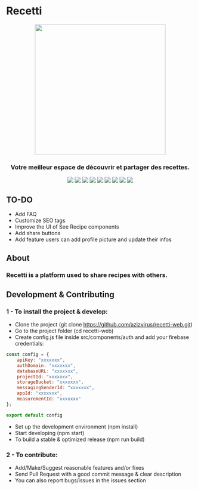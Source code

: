 # Recetti

<p align="center">
  <img src="https://user-images.githubusercontent.com/63454940/126222387-9987ef4f-aae6-4656-b3aa-6ab575775f80.png" width="350" />
  <h3 align="center">Votre meilleur espace de découvrir et partager des recettes.</h3>
</p>

<p align="center">
  <img src="https://img.shields.io/github/stars/azizvirus/recetti-web?color=f64152" />
  <img src="https://img.shields.io/github/contributors/AzizVirus/recetti-web?color=f64152" />
  <img src="https://img.shields.io/github/last-commit/AzizVirus/MoonMeet-Web?color=f64152" />
  <img src="https://visitor-badge.laobi.icu/badge?page_id=AzizVirus.recetti-web&color=f64152" />
  <img src="https://img.shields.io/github/languages/count/azizvirus/recetti-web?color=f64152" />
  <img src="https://img.shields.io/github/languages/top/azizvirus/recetti-web?color=f64152" />
  <img src="https://img.shields.io/badge/license-MIT-blue.svg?color=f64152" />
  <img src="https://img.shields.io/github/issues/AzizVirus/recetti-web?color=f64152" />
  <img src="https://img.shields.io/github/issues-pr/AzizVirus/recetti-web?color=f64152" />
</p>

## TO-DO

- Add FAQ
- Customize SEO tags
- Improve the UI of See Recipe components
- Add share buttons
- Add feature users can add profile picture and update their infos

## About
### Recetti is a platform used to share recipes with others.

## Development & Contributing
### 1 - To install the project & develop:

- Clone the project (git clone https://github.com/azizvirus/recetti-web.git)
- Go to the project folder (cd recetti-web)
- Create config.js file inside src/components/auth and add your firebase credentials: 

```javascript
const config = {
    apiKey: "xxxxxxx",
    authDomain: "xxxxxxx",
    databaseURL: "xxxxxxx",
    projectId: "xxxxxxx",
    storageBucket: "xxxxxxx",
    messagingSenderId: "xxxxxxx",
    appId: "xxxxxxx",
    measurementId: "xxxxxxx"
};

export default config
```

- Set up the development environment (npm install)
- Start developing (npm start)
- To build a stable & optimized release (npm run build)

### 2 - To contribute:

- Add/Make/Suggest reasonable features and/or fixes
- Send Pull Request with a good commit message & clear description
- You can also report bugs/issues in the issues section
